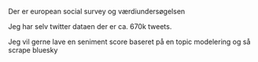 Der er european social survey og værdiundersøgelsen

Jeg har selv twitter dataen der er ca. 670k tweets. 

Jeg vil gerne lave en seniment score baseret på en topic modelering og så scrape bluesky